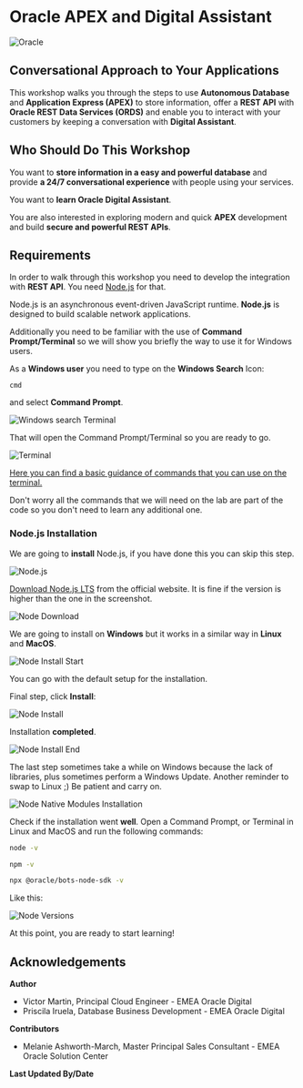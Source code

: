 # Oracle APEX and Digital Assistant

![Oracle](images/banner.png)

## Conversational Approach to Your Applications

This workshop walks you through the steps to use **Autonomous Database** and **Application Express (APEX)** to store information, offer a **REST API** with **Oracle REST Data Services (ORDS)** and enable you to interact with your customers by keeping a conversation with **Digital Assistant**.

## Who Should Do This Workshop

You want to **store information in a easy and powerful database** and provide **a 24/7 conversational experience** with people using your services.

You want to **learn Oracle Digital Assistant**.

You are also interested in exploring modern and quick **APEX** development and build **secure and powerful REST APIs**.

## Requirements

In order to walk through this workshop you need to develop the integration with **REST API**. You need [Node.js](https://nodejs.org/en/) for that.

Node.js is an asynchronous event-driven JavaScript runtime. **Node.js** is designed to build scalable network applications.

Additionally you need to be familiar with the use of **Command Prompt/Terminal** so we will show you briefly the way to use it for Windows users.

As a **Windows user** you need to type on the **Windows Search** Icon:

```
cmd
```

and select **Command Prompt**.

![Windows search Terminal](./images/cmd_1.png)

That will open the Command Prompt/Terminal so you are ready to go.

![Terminal](./images/cmd_2.png)

[Here you can find a basic guidance of commands that you can use on the terminal.](https://docs.microsoft.com/en-us/windows-server/administration/windows-commands/windows-commands)

Don't worry all the commands that we will need on the lab are part of the code so you don't need to learn any additional one.

### Node.js Installation

We are going to **install** Node.js, if you have done this you can skip this step.

![Node.js](./images/nodejs.png)

[Download Node.js LTS](https://nodejs.org/en/download/) from the official website. It is fine if the version is higher than the one in the screenshot.

![Node Download](./images/node_download.png)

We are going to install on **Windows** but it works in a similar way in **Linux** and **MacOS**.

![Node Install Start](./images/node_install_start.png)

You can go with the default setup for the installation.

Final step, click **Install**:

![Node Install](./images/node_install.png)

Installation **completed**.

![Node Install End](./images/node_install_end.png)

The last step sometimes take a while on Windows because the lack of libraries, plus sometimes perform a Windows Update. Another reminder to swap to Linux ;) Be patient and carry on.

![Node Native Modules Installation](./images/node_native_module.png)

Check if the installation went **well**. Open a Command Prompt, or Terminal in Linux and MacOS and run the following commands:

```bash
node -v
```

```bash
npm -v
```

```bash
npx @oracle/bots-node-sdk -v
```

Like this:

![Node Versions](./images/node_versions.png)

At this point, you are ready to start learning!

## **Acknowledgements**

**Author**
- Victor Martin, Principal Cloud Engineer - EMEA Oracle Digital 
- Priscila Iruela, Database Business Development - EMEA Oracle Digital

**Contributors**
- Melanie Ashworth-March, Master Principal Sales Consultant - EMEA Oracle Solution Center

**Last Updated By/Date**